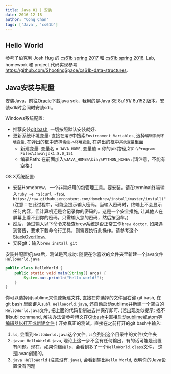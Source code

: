 ```yaml
---
title: Java 01 | 安装
date: 2016-12-18
author: "Cong Chan"
tags: ['Java', 'cs61b']
---
```

## Hello World
参考了伯克利 Josh Hug 的 [cs61b spring 2017](datastructur.es/sp17/) 和 [cs61b spring 2018](http://sp18.datastructur.es). Lab, homework 和 project 代码实现参考 https://github.com/ShootingSpace/cs61b-data-structures.
## Java安装与配置
安装Java，前往[Oracle](http://www.oracle.com/technetwork/java/javase/downloads/index.html)下载java sdk，我用的是Java SE 8u151/ 8u152 版本。安装sdk时会同时安装sdr。

Windows系统配置:
* 推荐安装[git bash](http://git-scm.com/download/), 一切按照默认安装就好.
* 更新系统环境变量: 直接在`运行`中搜索`Environment Variables`, 选择`编辑系统环境变量`, 在弹出的框中选择`高级->环境变量`, 在弹出的框中`系统变量`里面
    * 新建变量: 变量名 = `JAVA_HOME`, 变量值 = 你的jdk路径,如`C:\Program Files\Java\jdk1.8.0_151`
    * 编辑Path: 在前面加入`%JAVA_HOME%\bin;%PYTHON_HOME%;`(请注意，不能有空格.)

OS X系统配置:
* 安装Homebrew，一个非常好用的包管理工具。要安装，请在terminal终端输入`ruby -e "$(curl -fsSL https://raw.githubusercontent.com/Homebrew/install/master/install)"`(注意：在此过程中，可能会提示输入密码。当输入密码时，终端上不会显示任何内容，但计算机还是会记录你的密码的。这是一个安全措施, 让其他人在屏幕上看不到你的密码。只需输入您的密码，然后按回车。)
* 然后，通过输入以下命令来检查brew系统是否正常工作`brew doctor`. 如果遇到警告，要求下载命令行工具，则需要执行此操作。请参考这个[StackOverflow](http://stackoverflow.com/questions/9329243/xcode-4-4-and-later-install-%20%20command-line-tools)。
* 安装git：输入`brew install git`

安装并配置好java后，测试是否成功:
随便在你喜欢的文件夹里新建一个java文件`HelloWorld.java`
```java
public class HelloWorld {
    public static void main(String[] args) {
        System.out.println("Hello world!");
    }
}
```
你可以选择用sublime来快速新建文件, 直接在你选择的文件里右键 git bash, 在git bash 里面键入`subl HelloWorld.java`, 还自动启动sublime并新建一个空白的`HelloWorld.java`文件, 把上面的代码复制进去并保存即可. (若出现类似提示: 找不到subl command, 解决办法请参考博文[在Gitbash中直接启动sublime或atom等编辑器以打开或新建文件](/Launch-editor-in-Gitbash) )
开始真正的测试。直接在之前打开的git bash中输入:
1. `ls`, 会看到`HelloWorld.java`这个文件, `ls`会列出这个目录中的文件/文件夹
2. `javac HelloWorld.java`, 理论上这一步不会有任何输出，有的话可能是设置有问题。现在，如果你继续`ls`，会看到多了一个`HelloWorld.class`文件， 这是javac创建的。
3. `java HelloWorld` (注意没有`.java`), 会看到输出`Hello World`, 表明你的Java设置没有问题
